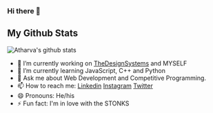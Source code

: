 ### Hi there 👋


## My Github Stats
![Atharva's github stats](https://github-readme-stats.vercel.app/api?username=atharvagadkari05)









- 🔭 I’m currently working on [TheDesignSystems](https://github.com/DesignSystemsOSS) and MYSELF
- 🌱 I’m currently learning JavaScript, C++ and Python
- 💬 Ask me about Web Development and Competitive Programming.
- 📫 How to reach me: [Linkedin](https://www.linkedin.com/in/atharva-gadkari-0974b11b6/)
[Instagram](https://www.instagram.com/ig_atharva05/)
[Twitter](https://twitter.com/atharvagadkari5)
- 😄 Pronouns: He/his
- ⚡ Fun fact: I'm in love with the STONKS
